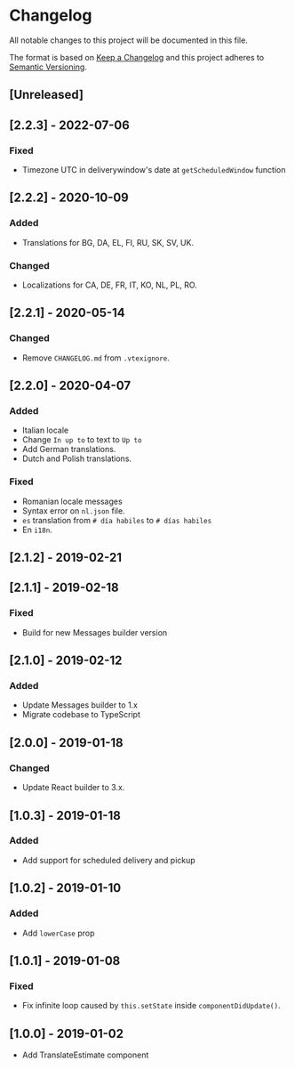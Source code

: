 # Changelog

All notable changes to this project will be documented in this file.

The format is based on [Keep a Changelog](http://keepachangelog.com/en/1.0.0/)
and this project adheres to [Semantic Versioning](http://semver.org/spec/v2.0.0.html).

## [Unreleased]

## [2.2.3] - 2022-07-06
### Fixed
- Timezone UTC in deliverywindow's date at `getScheduledWindow` function

## [2.2.2] - 2020-10-09
### Added
- Translations for BG, DA, EL, FI, RU, SK, SV, UK.

### Changed
- Localizations for CA, DE, FR, IT, KO, NL, PL, RO.

## [2.2.1] - 2020-05-14
### Changed
- Remove `CHANGELOG.md` from `.vtexignore`.

## [2.2.0] - 2020-04-07
### Added
- Italian locale
- Change `In up to` to text to `Up to`
- Add German translations.
- Dutch and Polish translations.

### Fixed
- Romanian locale messages
- Syntax error on `nl.json` file.
- `es` translation from `# día habiles` to `# días habiles`
- En `i18n`.

## [2.1.2] - 2019-02-21

## [2.1.1] - 2019-02-18
### Fixed
- Build for new Messages builder version

## [2.1.0] - 2019-02-12
### Added
- Update Messages builder to 1.x
- Migrate codebase to TypeScript

## [2.0.0] - 2019-01-18
### Changed
- Update React builder to 3.x.

## [1.0.3] - 2019-01-18
### Added
- Add support for scheduled delivery and pickup

## [1.0.2] - 2019-01-10
### Added
- Add `lowerCase` prop

## [1.0.1] - 2019-01-08
### Fixed
- Fix infinite loop caused by `this.setState` inside `componentDidUpdate()`.

## [1.0.0] - 2019-01-02
- Add TranslateEstimate component
